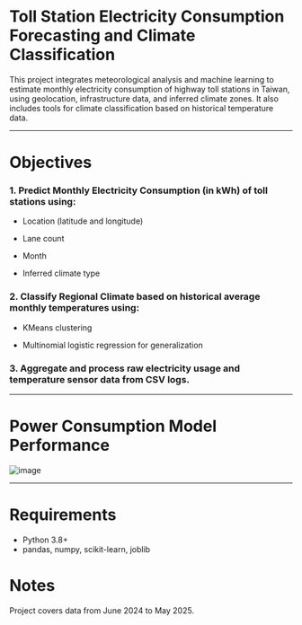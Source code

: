 # Toll Station Electricity Consumption Forecasting and Climate Classification
This project integrates meteorological analysis and machine learning to estimate monthly electricity consumption of highway toll stations in Taiwan, using geolocation, infrastructure data, and inferred climate zones. It also includes tools for climate classification based on historical temperature data.

---

# Objectives
### 1. Predict Monthly Electricity Consumption (in kWh) of toll stations using:

- Location (latitude and longitude)

- Lane count

- Month

- Inferred climate type

### 2. Classify Regional Climate based on historical average monthly temperatures using:

- KMeans clustering

- Multinomial logistic regression for generalization

### 3. Aggregate and process raw electricity usage and temperature sensor data from CSV logs.

---

# Power Consumption Model Performance

![image](https://github.com/user-attachments/assets/066e67e0-5000-45ac-b778-55b28ea51da0)

---

# Requirements
- Python 3.8+
- pandas, numpy, scikit-learn, joblib


# Notes
Project covers data from June 2024 to May 2025.



